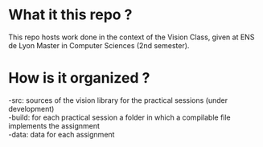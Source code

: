 # What it this repo ?
This repo hosts work done in the context of the Vision Class, given at ENS de Lyon Master in Computer Sciences (2nd semester).     
# How is it organized ?    
-src: sources of the vision library for the practical sessions (under development)     
-build: for each practical session a folder in which a compilable file implements the assignment    
-data: data for each assignment